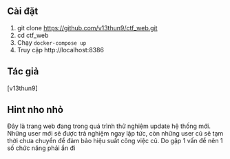 ## Cài đặt
1. git clone https://github.com/v13thun9/ctf_web.git
2. cd ctf_web
3. Chạy `docker-compose up`
4. Truy cập http://localhost:8386

## Tác giả
[v13thun9]

## Hint nho nhỏ
Đây là trang web đang trong quá trình thử nghiệm update hệ thống mới. Những user mới sẽ được trả nghiệm ngay lập tức, còn những user cũ sẽ tạm thời chưa chuyển để đảm bảo hiệu suất công việc cũ. Do gặp 1 vấn đề nên 1 số chức năng phải ẩn đi
